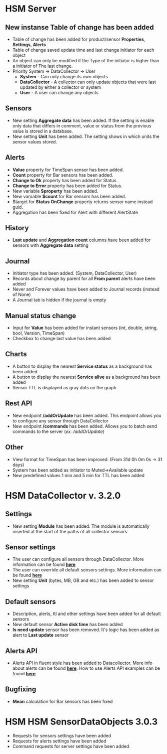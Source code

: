 # HSM Server

## New instanse **Table of change** has been added
* Table of change has been added for product/sensor **Properties**, **Settings**, **Alerts**
* Table of change saved update time and last change initiator for each object
* An object can only be modified if the Type of the initiator is higher than a initiator of The last change.
* Priority System -> DataCollector -> User
    * **System** - Can only change its own objects
    * **DataCollector** - A collector can only update objects that were last updated by either a collector or system 
    * **User** - A user can change any objects

## Sensors
* New setting **Aggregate data** has been added. If the setting is enable only data that differs in comment, value or status from the previous value is stored in a database.
* New setting **Unit** has been added. The setting shows in which units the sensor values stored.

## Alerts
* **Value** property for TimeSpan sensor has been added.
* **Count** property for Bar sensors has been added.
* **Change to Ok** property has been added for Status.
* **Change to Error** property has been added for Status.
* New variable **$property** has been added.
* New varoable **$count** for Bar sensors has been added.
* $target for **Status OnChange** property returns sensor name instead guid.
* Aggregation has been fixed for Alert with different AlertState

## History
* **Last update** and **Aggregation count** columns have been added for sensors with **Aggregate data** setting

## Journal
* Initiator type has been added. (System, DataCollector, User)
* Records about change by parent for all **From parent** alerts have been added
* Never and Forever values have been added to Journal records (instead of None)
* A Journal tab is hidden if the journal is empty

## Manual status change
* Input for **Value** has been added for instant sensors (int, double, string, bool, Version, TimeSpan)
* Checkbox to change last value has been added

## Charts
* A button to display the nearest **Service status** as a background has been added
* A button to display the nearest **Service alive** as a background has been added
* Sensor TTL is displayed as gray dots on the graph

## Rest API
* New endpoint **/addOrUpdate** has been added. This endpoint allows you to configure any sensor through DataCollector
* New endpoint **/commands** has been added. Allows you to batch send commands to the server (*ex. /addOrUpdate*)

## Other
* View format for TimeSpan has been improved. (From 31d 0h 0m 0s -> 31 days)
* System has been added as initiator to Muted->Available update
* New predefined values 1 min and 5 min for TTL has been added

# HSM DataCollector v. 3.2.0

## Settings
* New setting **Module** has been added. The module is automatically inserted at the start of the paths of all collector sensors

## Sensor settings
* The user can configure all sensors through DataCollector. More information can be found [**here**](https://github.com/SoftFx/Hierarchical-Sensor-Monitoring/wiki/DataCollector-sensor-settings)
* The user can override all default sensors settings.  More information can be found [**here**](https://github.com/SoftFx/Hierarchical-Sensor-Monitoring/wiki/DataCollector-sensor-settings)
* New setting **Unit** (bytes, MB, GB and etc.) has been added to sensor settings

## Default sensors
* Description, alerts, ttl and other settings have been added for all default sensors
* New default sensor **Active disk time** has been added
* **Is need update** sensor has been removed. It's logic has been added as alert to **Last update** sensor

## Alerts API
* Alerts API in fluent style has been added to Datacollector. More info about alerts can be found [**here**](https://github.com/SoftFx/Hierarchical-Sensor-Monitoring/wiki/Alerts-constructor). How to use Alerts API examples can be found [**here**](https://github.com/SoftFx/Hierarchical-Sensor-Monitoring/wiki/DataCollector-sensor-settings)

## Bugfixing
* **Mean**  calculation for Bar sensors has been fixed

# HSM HSM SensorDataObjects 3.0.3
* Requests for sensors settings have been added
* Requests for alerts settings have been added
* Command requests for server settings have been added